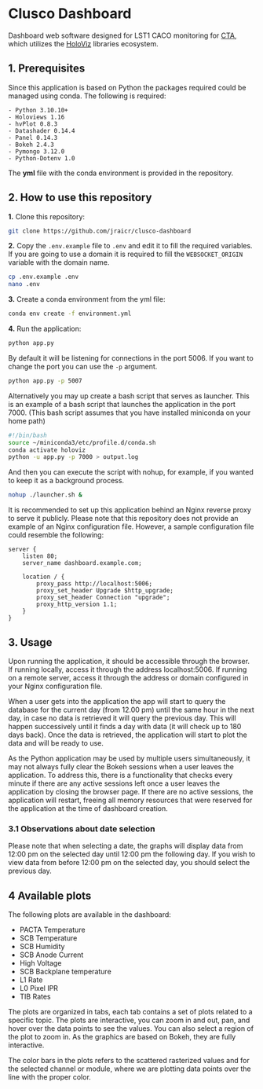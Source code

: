 # Clusco Dashboard
Dashboard web software designed for LST1 CACO monitoring for [CTA](https://www.cta-observatory.org), which utilizes the [HoloViz](https://holoviz.org) libraries ecosystem.

## 1. Prerequisites
Since this application is based on Python the packages required could be managed using conda. The following is required:

```
- Python 3.10.10+
- Holoviews 1.16
- hvPlot 0.8.3
- Datashader 0.14.4
- Panel 0.14.3
- Bokeh 2.4.3
- Pymongo 3.12.0
- Python-Dotenv 1.0
```

The **yml** file with the conda environment is provided in the repository.

## 2. How to use this repository

**1.** Clone this repository:

```bash
git clone https://github.com/jraicr/clusco-dashboard
```

**2.** Copy the ```.env.example``` file to ```.env``` and edit it to fill the required variables. If you are going to use a domain it is required to fill the ```WEBSOCKET_ORIGIN``` variable with the domain name.

```bash
cp .env.example .env
nano .env
```


**3.** Create a conda environment from the yml file:
```bash
conda env create -f environment.yml
```

**4.** Run the application:
```bash
python app.py
```

By default it will be listening for connections in the port 5006. If you want to change the port you can use the ```-p``` argument.

```bash
python app.py -p 5007
```

Alternatively you may up create a bash script that serves as launcher. This is an example of a bash script that launches the application in the port 7000. (This bash script assumes that you have installed miniconda on your home path)

```bash
#!/bin/bash
source ~/miniconda3/etc/profile.d/conda.sh
conda activate holoviz
python -u app.py -p 7000 > output.log
```

And then you can execute the script with nohup, for example, if you wanted to keep it as a background process.

```bash
nohup ./launcher.sh &
```

It is recommended to set up this application behind an Nginx reverse proxy to serve it publicly. Please note that this repository does not provide an example of an Nginx configuration file. However, a sample configuration file could resemble the following:

```nginx
server {
    listen 80;
    server_name dashboard.example.com;

    location / {
        proxy_pass http://localhost:5006;
        proxy_set_header Upgrade $http_upgrade;
        proxy_set_header Connection "upgrade";
        proxy_http_version 1.1;
    }
}
```

## 3. Usage
Upon running the application, it should be accessible through the browser. If running locally, access it through the address localhost:5006. If running on a remote server, access it through the address or domain configured in your Nginx configuration file.

When a user gets into the application the app will start to query the database for the current day (from 12.00 pm) until the same hour in the next day, in case no data is retrieved it will query the previous day. This will happen successively until it finds a day with data (it will check up to 180 days back). Once the data is retrieved, the application will start to plot the data and will be ready to use.

As the Python application may be used by multiple users simultaneously, it may not always fully clear the Bokeh sessions when a user leaves the application. To address this, there is a functionality that checks every minute if there are any active sessions left once a user leaves the application by closing the browser page. If there are no active sessions, the application will restart, freeing all memory resources that were reserved for the application at the time of dashboard creation.

### 3.1 Observations about date selection
Please note that when selecting a date, the graphs will display data from 12:00 pm on the selected day until 12:00 pm the following day. If you wish to view data from before 12:00 pm on the selected day, you should select the previous day.

## 4 Available plots
The following plots are available in the dashboard:


- PACTA Temperature
- SCB Temperature
- SCB Humidity
- SCB Anode Current
- High Voltage
- SCB Backplane temperature
- L1 Rate
- L0 Pixel IPR
- TIB Rates

 The plots are organized in tabs, each tab contains a set of plots related to a specific topic. The plots are interactive, you can zoom in and out, pan, and hover over the data points to see the values. You can also select a region of the plot to zoom in. As the graphics are based on Bokeh, they are fully interactive.

The color bars in the plots refers to the scattered rasterized values and for the selected channel or module, where we are plotting data points over the line with the proper color.
